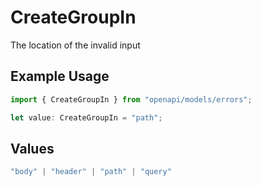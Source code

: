 # CreateGroupIn

The location of the invalid input

## Example Usage

```typescript
import { CreateGroupIn } from "openapi/models/errors";

let value: CreateGroupIn = "path";
```

## Values

```typescript
"body" | "header" | "path" | "query"
```